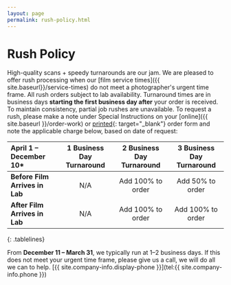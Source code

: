 ```yaml
---
layout: page
permalink: rush-policy.html
---
```


# Rush Policy

High-quality scans + speedy turnarounds are our jam. We are pleased to offer rush processing when our [film service times]({{ site.baseurl}}/service-times) do not meet a photographer's urgent time frame. All rush orders subject to lab availability. Turnaround times are in business days **starting the first business day after** your order is received. To maintain consistency, partial job rushes are unavailable. To request a rush, please make a note under Special Instructions on your [online]({{ site.baseurl }}/order-work) or [printed]({{site.baseurl}}/images/PhotoVision-Film-Order-Form.pdf){: target="_blank"} order form and note the applicable charge below, based on date of request: 


| **April 1 – December 10*** | **1 Business Day Turnaround** | **2 Business Day Turnaround** | **3 Business Day Turnaround** |
| :--- | :---: | :---: | :---: |
| **Before Film Arrives in Lab** |	N/A	| Add 100% to order | Add 50% to order |
| **After Film Arrives in Lab** | N/A | Add 100% to order | Add 100% to order |
{: .tablelines}

<div class="disclaimer" markdown="1">

From **December 11 – March 31**, we typically run at 1–2 business days. If this does not meet your urgent time frame, please give us a call, we will do all we can to help. [{{ site.company-info.display-phone }}](tel:{{ site.company-info.phone }})
</div>